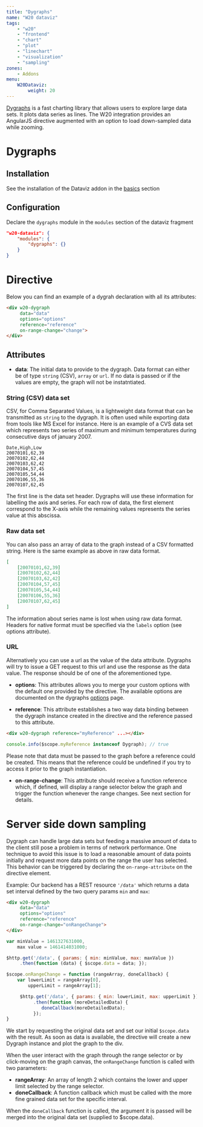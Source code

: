 ```yaml
---
title: "Dygraphs"
name: "W20 dataviz"
tags:
    - "w20"
    - "frontend"
    - "chart"
    - "plot"
    - "linechart"
    - "visualization"
    - "sampling"
zones:
    - Addons
menu:
    W20Dataviz:
        weight: 20
---
```


[Dygraphs](http://dygraphs.com/) is a fast charting library that allows users to explore large data sets. It plots data series as lines.
The W20 integration provides an AngularJS directive augmented with an option to load down-sampled data while zooming.

# Dygraphs

## Installation

See the installation of the Dataviz addon in the [basics](/addons/w20-dataviz/) section

## Configuration

Declare the `dygraphs` module in the `modules` section of the dataviz fragment

```json
"w20-dataviz": {
    "modules": {
        "dygraphs": {}
    }
}
```

# Directive

Below you can find an example of a dygrah declaration with all its attributes:

```html
<div w20-dygraph
     data="data"
     options="options"
     reference="reference"
     on-range-change="change">
</div> 
```

## Attributes

- **data**: The initial data to provide to the dygraph. Data format can either be of type `string` (CSV), `array` or `url`. If no data is passed or if the values are empty, the graph will not be instatntiated.

### String (CSV) data set

CSV, for Comma Separated Values, is a lightweight data format that can be transmitted as `string` to the dygraph. It is often used while exporting data from tools like MS Excel for instance. Here is an example of a CVS data set which represents two series of maximum and minimum temperatures during consecutive days of january 2007.

```
Date,High,Low
20070101,62,39
20070102,62,44
20070103,62,42
20070104,57,45
20070105,54,44
20070106,55,36
20070107,62,45
```

The first line is the data set header. Dygraphs will use these information for labelling the axis and series. For each row of data, the first element correspond to the X-axis while the remaining values represents the series value at this abscissa.

### Raw data set

You can also pass an array of data to the graph instead of a CSV formatted string. Here is the same example as above in raw data format.

```json
[
    [20070101,62,39]
    [20070102,62,44]
    [20070103,62,42]
    [20070104,57,45]
    [20070105,54,44]
    [20070106,55,36]
    [20070107,62,45]
]
```

The information about series name is lost when using raw data format. Headers for native format must be specified via the `labels` option (see options attribute).

### URL

Alternatively you can use a url as the value of the data attribute. Dygraphs will try to issue a GET request to this url and use the response as the data value. The response should be of one of the aforementioned type. 

- **options**: This attributes allows you to merge your custom options with the default one provided by the directive. The available options are documented on the dygraphs [options](http://dygraphs.com/options.html) page.

- **reference**: This attribute establishes a two way data binding between the dygraph instance created in the directive and the reference passed to this attribute.

```html
<div w20-dygraph reference="myReference" ...></div>
```

```javascript
console.info($scope.myReference instanceof Dygraph); // true
```

Please note that data must be passed to the graph before a reference could be created. This means that the reference could be undefined if you try to access it prior to the graph instantiation.

- **on-range-change**: This attribute should receive a function reference which, if defined, will display a range selector below the graph and trigger the function whenever the range changes. See next section for details.

# Server side down sampling

Dygraph can handle large data sets but feeding a massive amount of data to the client still pose a problem in terms of network performance. One technique to avoid this issue is to load a reasonable amount of data points initially and request more data points on the range the user has selected. This behavior can be triggered by declaring the `on-range-attribute` on the directive element.

Example: Our backend has a REST resource `'/data'` which returns a data set interval defined by the two query params `min` and `max`:

```html
<div w20-dygraph
     data="data"
     options="options"
     reference="reference"
     on-range-change="onRangeChange">
</div> 
```

```javascript
var minValue = 1461327631000, 
    max value = 1461414031000;

$http.get('/data', { params: { min: minValue, max: maxValue })
     .then(function (data) { $scope.data = data; });

$scope.onRangeChange = function (rangeArray, doneCallback) {
    var lowerLimit = rangeArray[0],
        upperLimit = rangeArray[1];

     $http.get('/data', { params: { min: lowerLimit, max: upperLimit })
          .then(function (moreDetailedData) { 
             doneCallback(moreDetailedData);
          });   
}
```

We start by requesting the original data set and set our initial `$scope.data` with the result. As soon as data is available, the directive will create a new Dygraph instance and plot the graph to the div. 

When the user interact with the graph through the range selector or by click-moving on the graph canvas, the `onRangeChange` function is called with two parameters:

- **rangeArray**: An array of length 2 which contains the lower and upper limit selected by the range selector.
- **doneCallback**: A function callback which must be called with the more fine grained data set for the specific interval. 

When the `doneCallback` function is called, the argument it is passed will be merged into the original data set (supplied to $scope.data).

